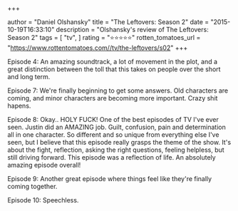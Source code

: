 +++

author = "Daniel Olshansky"
title = "The Leftovers: Season 2"
date = "2015-10-19T16:33:10"
description = "Olshansky's review of The Leftovers: Season 2"
tags = [
    "tv",
]
rating = "⭐⭐⭐⭐⭐"
rotten_tomatoes_url = "https://www.rottentomatoes.com//tv/the-leftovers/s02"
+++

Episode 4: An amazing soundtrack, a lot of movement in the plot, and a great distinction between the toll that this takes on people over the short and long term.

Episode 7: We're finally beginning to get some answers. Old characters are coming, and minor characters are becoming more important. Crazy shit hapens.

Episode 8: Okay.. HOLY FUCK! One of the best episodes of TV I've ever seen. Justin did an AMAZING job. Guilt, confusion, pain and determination all in one character. So different and so unique from everything else I've seen, but I believe that this episode really grasps the theme of the show. It's about the fight, reflection, asking the right questions, feeling helpless, but still driving forward. This episode was a reflection of life. An absolutely amazing episode overall!

Episode 9: Another great episode where things feel like they're finally coming together.

Episode 10: Speechless.

